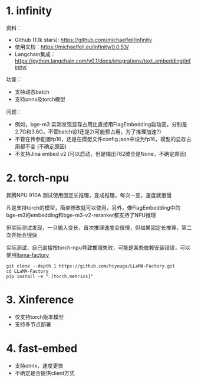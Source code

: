 # 1. infinity

资料：
- Github (1.1k stars): https://github.com/michaelfeil/infinity
- 使用文档：https://michaelfeil.eu/infinity/0.0.53/
- Langchain集成：https://python.langchain.com/v0.1/docs/integrations/text_embedding/infinity/

功能：
- 支持动态batch
- 支持onnx及torch模型

问题：
- 例如，bge-m3 实测发现显存占用比直接用FlagEmbedding启动高，分别是2.7G和3.6G，不管batch设1还是2(可能预占用，为了推理加速?)
- 不管在传参配置fp16，还是在模型文件config.json中设为fp16，模型的显存占用都不变 (不确定原因)
- 不支持Jina embed v2 (可以启动，但是输出782维全是None，不确定原因)

# 2. torch-npu

昇腾NPU 910A 测试使用固定长推理，变成推理，每次一变，速度就很慢

凡是支持torch的模型，简单修改就可以使用，另外，像FlagEmbedding中的bge-m3的embedding和bge-m3-v2-reranker都支持了NPU推理

但实际测试发现，一旦输入变长，首次推理速度会很慢，但如果固定长推理，第二次开始会很快

实际测试，自己直接按torch-npu导致推理失败，可能是某些依赖安装错误，可以使用[llama-factory](https://github.com/hiyouga/LLaMA-Factory.git)

```shell
git clone --depth 1 https://github.com/hiyouga/LLaMA-Factory.git
cd LLaMA-Factory
pip install -e ".[torch,metrics]"
```

# 3. Xinference

- 仅支持torch版本模型
- 支持多节点部署

# 4. fast-embed
- 支持onnx，速度更快
- 不确定是否提供client方式